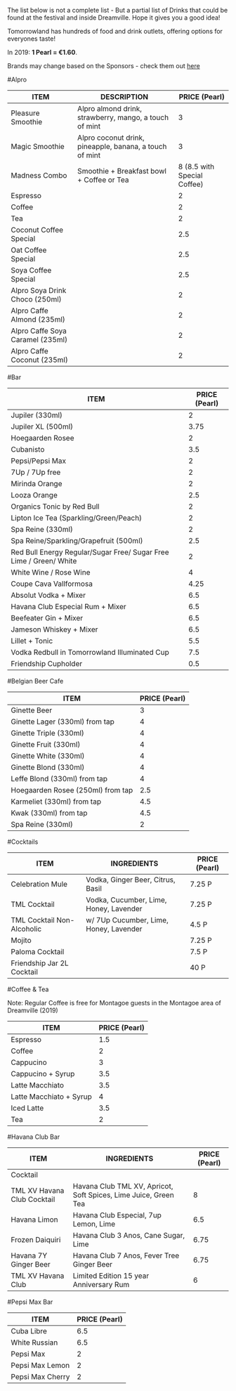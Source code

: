The list below is not a complete list - But a partial list of Drinks that could be found at the festival and inside Dreamville. Hope it gives you a good idea!

Tomorrowland has hundreds of food and drink outlets, offering options for everyones taste!

In 2019: **1 Pearl = €1.60**. 

Brands may change based on the Sponsors - check them out [here](https://www.reddit.com/r/Tomorrowland/wiki/information/sponsors)

#Alpro

| ITEM                             | DESCRIPTION                                             | PRICE (Pearl)               |
|----------------------------------|---------------------------------------------------------|-----------------------------|
| Pleasure Smoothie                | Alpro almond drink, strawberry, mango, a touch of mint  | 3                           |
| Magic Smoothie                   | Alpro coconut drink, pineapple, banana, a touch of mint | 3                           |
| Madness Combo                    | Smoothie + Breakfast bowl + Coffee or Tea               | 8 (8.5 with Special Coffee) |
| Espresso                         |                                                         | 2                           |
| Coffee                           |                                                         | 2                           |
| Tea                              |                                                         | 2                           |
| Coconut Coffee Special           |                                                         | 2.5                         |
| Oat Coffee Special               |                                                         | 2.5                         |
| Soya Coffee Special              |                                                         | 2.5                         |
| Alpro Soya Drink Choco (250ml)   |                                                         | 2                           |
| Alpro Caffe Almond (235ml)       |                                                         | 2                           |
| Alpro Caffe Soya Caramel (235ml) |                                                         | 2                           |
| Alpro Caffe Coconut (235ml)      |                                                         | 2                           |

#Bar

| ITEM                                                               | PRICE (Pearl) |
|--------------------------------------------------------------------|---------------|
| Jupiler (330ml)                                                    | 2             |
| Jupiler XL (500ml)                                                 | 3.75          |
| Hoegaarden Rosee                                                   | 2             |
| Cubanisto                                                          | 3.5           |
| Pepsi/Pepsi Max                                                    | 2             |
| 7Up / 7Up free                                                     | 2             |
| Mirinda Orange                                                     | 2             |
| Looza Orange                                                       | 2.5           |
| Organics Tonic by Red Bull                                         | 2             |
| Lipton Ice Tea (Sparkling/Green/Peach)                             | 2             |
| Spa Reine (330ml)                                                  | 2             |
| Spa Reine/Sparkling/Grapefruit (500ml)                             | 2.5           |
| Red Bull Energy Regular/Sugar Free/ Sugar Free Lime / Green/ White | 2             |
| White Wine / Rose Wine                                             | 4             |
| Coupe Cava Vallformosa                                             | 4.25          |
| Absolut Vodka + Mixer                                              | 6.5           |
| Havana Club Especial Rum + Mixer                                   | 6.5           |
| Beefeater Gin + Mixer                                              | 6.5           |
| Jameson Whiskey + Mixer                                            | 6.5           |
| Lillet + Tonic                                                     | 5.5           |
| Vodka Redbull in Tomorrowland Illuminated Cup                      | 7.5           |
| Friendship Cupholder                                               | 0.5           |

#Belgian Beer Cafe

| ITEM                              | PRICE (Pearl) |
|-----------------------------------|---------------|
| Ginette Beer                      | 3             |
| Ginette Lager (330ml) from tap    | 4             |
| Ginette Triple (330ml)            | 4             |
| Ginette Fruit (330ml)             | 4             |
| Ginette White (330ml)             | 4             |
| Ginette Blond (330ml)             | 4             |
| Leffe Blond (330ml) from tap      | 4             |
| Hoegaarden Rosee (250ml) from tap | 2.5           |
| Karmeliet (330ml) from tap        | 4.5           |
| Kwak (330ml) from tap             | 4.5           |
| Spa Reine (330ml)                 | 2             |

#Cocktails

| ITEM                        | INGREDIENTS                            | PRICE (Pearl) |
|-----------------------------|----------------------------------------|---------------|
| Celebration Mule            |  Vodka, Ginger Beer, Citrus, Basil     | 7.25 P        |
| TML Cocktail                | Vodka, Cucumber, Lime, Honey, Lavender | 7.25 P        |
| TML Cocktail Non-Alcoholic  | w/ 7Up Cucumber, Lime, Honey, Lavender | 4.5 P         |
| Mojito                      |                                        | 7.25 P        |
| Paloma Cocktail             |                                        | 7.5 P         |
| Friendship Jar 2L Cocktail  |                                        | 40 P          |

#Coffee & Tea 

Note: Regular Coffee is free for Montagoe guests in the Montagoe area of Dreamville (2019)

| ITEM                    | PRICE (Pearl) |
|-------------------------|---------------|
| Espresso                | 1.5           |
| Coffee                  | 2             |
| Cappucino               | 3             |
| Cappucino + Syrup       | 3.5           |
| Latte Macchiato         | 3.5           |
| Latte Macchiato + Syrup | 4             |
| Iced Latte              | 3.5           |
| Tea                     | 2             |

#Havana Club Bar

| ITEM                        | INGREDIENTS                                                     | PRICE (Pearl) |
|-----------------------------|-----------------------------------------------------------------|---------------|
| Cocktail                    |                                                                 |               |
| TML XV Havana Club Cocktail | Havana Club TML XV, Apricot, Soft Spices, Lime Juice, Green Tea | 8             |
| Havana Limon                | Havana Club Especial, 7up Lemon, Lime                           | 6.5           |
| Frozen Daiquiri             | Havana Club 3 Anos, Cane Sugar, Lime                            | 6.75          |
| Havana 7Y Ginger Beer       | Havana Club 7 Anos, Fever Tree Ginger Beer                      | 6.75          |
| TML XV Havana Club          | Limited Edition 15 year Anniversary Rum                         | 6             |

#Pepsi Max Bar

| ITEM             | PRICE (Pearl) |
|------------------|---------------|
| Cuba Libre       | 6.5           |
| White Russian    | 6.5           |
| Pepsi Max        | 2             |
| Pepsi Max Lemon  | 2             |
| Pepsi Max Cherry | 2             |